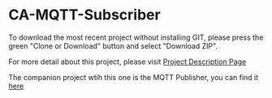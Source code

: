 # CA-MQTT-Subscriber

To download the most recent project without installing GIT, please press the green "Clone or Download" button and select "Download ZIP".

For more detail about this project, please visit <a href="http://tibbo.com/programmable/applications/mqtt_library_demo.html" target="_blank">Project Description Page</a>

The companion project wtih this one is the MQTT Publisher, you can find it <a href="https://github.com/tibbotech/CA-MQTT-Publisher" target="_blank">here</a>

